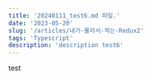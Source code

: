 ```yaml
---
title: '20240111_test6.md 파일.'
date: '2023-05-20'
slug: '/articles/내가-몰라서-적는-Redux2'
tags: 'Typescript'
description: 'description test6'
---
```


test
